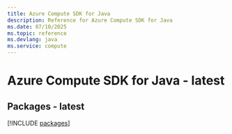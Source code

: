 ```yaml
---
title: Azure Compute SDK for Java
description: Reference for Azure Compute SDK for Java
ms.date: 07/10/2025
ms.topic: reference
ms.devlang: java
ms.service: compute
---
```

# Azure Compute SDK for Java - latest
## Packages - latest
[!INCLUDE [packages](compute-index.md)]